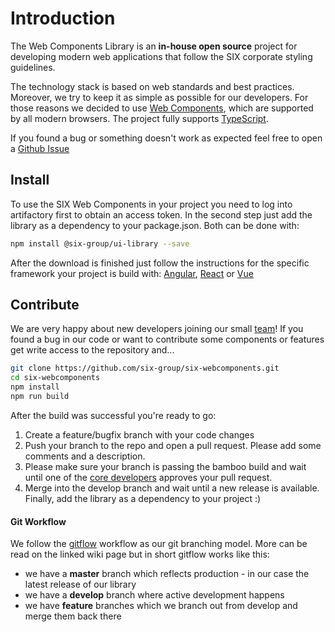 # Introduction

The Web Components Library is an **in-house open source** project for developing modern web
applications that follow the SIX corporate styling guidelines.

The technology stack is based on web standards and best practices. Moreover, we try to keep it as
simple as possible for our developers. For those reasons we decided to use
[Web Components](https://en.wikipedia.org/wiki/Web_Components), which are supported by all modern
browsers. The project fully supports [TypeScript](https://www.typescriptlang.org).

If you found a bug or something doesn't work as expected feel free to open a [Github Issue](TODO)

## Install

To use the SIX Web Components in your project you need to log into artifactory first to obtain an
access token. In the second step just add the library as a dependency to your package.json. Both can
be done with:

```bash
npm install @six-group/ui-library --save
```

After the download is finished just follow the instructions for the specific framework your project
is build with: [Angular](angular.html), [React](react.html) or [Vue](vue.html)

## Contribute

We are very happy about new developers joining our small [team](aboutus.html)! If you found a bug in
our code or want to contribute some components or features get write access to the repository and...

```bash
git clone https://github.com/six-group/six-webcomponents.git
cd six-webcomponents
npm install
npm run build
```

After the build was successful you're ready to go:

1. Create a feature/bugfix branch with your code changes
2. Push your branch to the repo and open a pull request. Please add some comments and a description.
3. Please make sure your branch is passing the bamboo build and wait until one of the
   [core developers](aboutus.html#core-development) approves your pull request.
4. Merge into the develop branch and wait until a new release is available. Finally, add the library
   as a dependency to your project :)

#### Git Workflow

We follow the
[gitflow](https://www.atlassian.com/de/git/tutorials/comparing-workflows/gitflow-workflow) workflow
as our git branching model. More can be read on the linked wiki page but in short gitflow works like
this:

- we have a **master** branch which reflects production - in our case the latest release of our
  library
- we have a **develop** branch where active development happens
- we have **feature** branches which we branch out from develop and merge them back there
